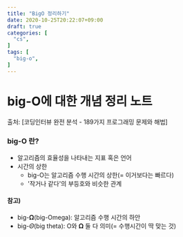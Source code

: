 ```yaml
---
title: "BigO 정리하기"
date: 2020-10-25T20:22:07+09:00
draft: true
categories: [  
  "cs",
]
tags: [
  "big-o",
]
---
```


# big-O에 대한 개념 정리 노트

출처: [코딩인터뷰 완전 분석 - 189가지 프로그래밍 문제와 해법]

### big-O 란?
* 알고리즘의 효율성을 나타내는 지표 혹은 언어
* 시간의 상한
  * big-O는 알고리즘 수행 시간의 상한(= 이거보다는 빠르다)
  * '작거나 같다'의 부등호와 비슷한 관계 

#### 참고) 
* big-𝛀(big-Omega): 알고리즘 수행 시간의 하안
* big-𝛩(big theta): O와 𝛀 둘 다 의미(= 수행시간이 딱 맞는 것)


